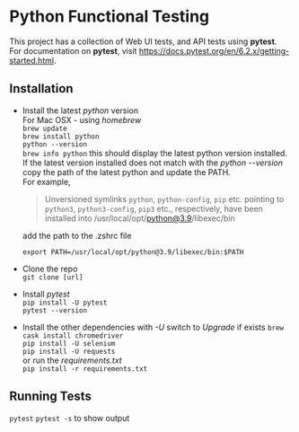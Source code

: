 # Python Functional Testing
This project has a collection of Web UI tests, and API tests using **pytest**.  
For documentation on **pytest**, visit https://docs.pytest.org/en/6.2.x/getting-started.html.

## Installation

* Install the latest *python* version  
  For Mac OSX - using *homebrew*  
  `brew update`  
  `brew install python`  
  `python --version`  
  `brew info python`  this should display the latest python version installed. If the latest version installed does not match with the *python --version* copy the path of the latest python and update the PATH.  
  For example,
  > Unversioned symlinks `python`, `python-config`, `pip` etc. pointing to
`python3`, `python3-config`, `pip3` etc., respectively, have been installed into
  /usr/local/opt/python@3.9/libexec/bin  

  add the path to the .zshrc file 
  ```
  export PATH=/usr/local/opt/python@3.9/libexec/bin:$PATH
  ```  
* Clone the repo  
  `git clone [url]`
   
* Install *pytest*  
  `pip install -U pytest`  
  `pytest --version`
* Install the other dependencies with *-U* switch to *Upgrade* if exists
  `brew cask install chromedriver`  
  `pip install -U selenium`  
  `pip install -U requests`  
  or run the *requirements.txt*  
  `pip install -r requirements.txt`

  
## Running Tests
`pytest`
`pytest -s` to show output